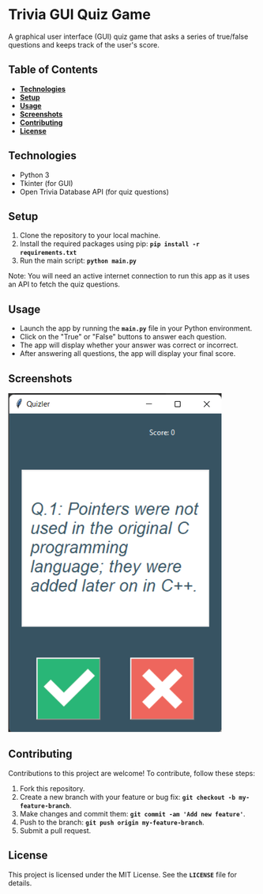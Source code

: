 

# **Trivia GUI Quiz Game**

A graphical user interface (GUI) quiz game that asks a series of true/false questions and keeps track of the user's score.

## **Table of Contents**

- **[Technologies](https://chat.openai.com/?model=text-davinci-002-render-sha#technologies)**
- **[Setup](https://chat.openai.com/?model=text-davinci-002-render-sha#setup)**
- **[Usage](https://chat.openai.com/?model=text-davinci-002-render-sha#usage)**
- **[Screenshots](https://chat.openai.com/?model=text-davinci-002-render-sha#screenshots)**
- **[Contributing](https://chat.openai.com/?model=text-davinci-002-render-sha#contributing)**
- **[License](https://chat.openai.com/?model=text-davinci-002-render-sha#license)**

## **Technologies**

- Python 3
- Tkinter (for GUI)
- Open Trivia Database API (for quiz questions)

## **Setup**

1. Clone the repository to your local machine.
2. Install the required packages using pip: **`pip install -r requirements.txt`**
3. Run the main script: **`python main.py`**

Note: You will need an active internet connection to run this app as it uses an API to fetch the quiz questions.

## **Usage**

- Launch the app by running the **`main.py`** file in your Python environment.
- Click on the "True" or "False" buttons to answer each question.
- The app will display whether your answer was correct or incorrect.
- After answering all questions, the app will display your final score.

## **Screenshots**

![Quiz Interface Screenshot](images/quiz_interface.png)


## **Contributing**

Contributions to this project are welcome! To contribute, follow these steps:

1. Fork this repository.
2. Create a new branch with your feature or bug fix: **`git checkout -b my-feature-branch`**.
3. Make changes and commit them: **`git commit -am 'Add new feature'`**.
4. Push to the branch: **`git push origin my-feature-branch`**.
5. Submit a pull request.

## **License**

This project is licensed under the MIT License. See the **`LICENSE`** file for details.
